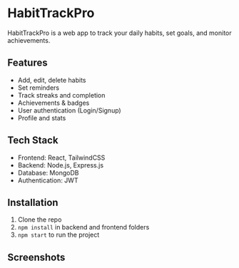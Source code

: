 # HabitTrackPro

HabitTrackPro is a web app to track your daily habits, set goals, and monitor achievements.

## Features
- Add, edit, delete habits
- Set reminders
- Track streaks and completion
- Achievements & badges
- User authentication (Login/Signup)
- Profile and stats

## Tech Stack
- Frontend: React, TailwindCSS
- Backend: Node.js, Express.js
- Database: MongoDB
- Authentication: JWT

## Installation
1. Clone the repo
2. `npm install` in backend and frontend folders
3. `npm start` to run the project

## Screenshots


